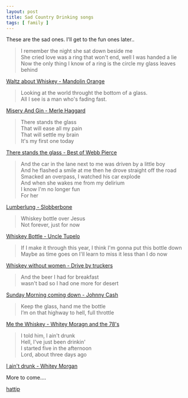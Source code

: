 ```yaml
---
layout: post
title: Sad Country Drinking songs
tags: [ family ]
---
```


These are the sad ones. I'll get to the fun ones later..

> I remember the night she sat down beside me  
> She cried love was a ring that won't end, well I was handed a lie  
> Now the only thing I know of a ring is the circle my glass leaves behind  


[Waltz about Whiskey - Mandolin Orange](https://open.spotify.com/track/0yKofKiiFvtcFuORjD5gyi?si=j21PknO5TtOLBjSE82PEcg)

> Looking at the world throught the bottom of a glass.  
> All I see is a man who's fading fast.  

[Misery And Gin - Merle Haggard](https://open.spotify.com/track/0v65kqA60tS23LctTWO5B0?si=0GXdJ07CRP6DrubeH1V3tQ)

> There stands the glass  
> That will ease all my pain  
> That will settle my brain  
> It's my first one today  

[There stands the glass - Best of Webb Pierce](https://open.spotify.com/track/0VxX3RBKO46Ky6XgvN0bME)


> And the car in the lane next to me was driven by a little boy  
> And he flashed a smile at me then he drove straight off the road  
> Smacked an overpass, I watched his car explode  
> And when she wakes me from my delirium  
> I know I'm no longer fun  
> For her  

[Lumberlung - Slobberbone](https://open.spotify.com/track/63rjOTVXfZxzyZLgpHlr6X)

> Whiskey bottle over Jesus  
> Not forever, just for now  

[Whiskey Bottle - Uncle Tupelo](https://open.spotify.com/track/2xBGFTtVHkALcFOrNa2JjT?si=XjCuZuPDTcqtjY250RbY8Q)


> If I make it through this year, I think I'm gonna put this bottle down  
> Maybe as time goes on I'll learn to miss it less than I do now  

[Whiskey without women - Drive by truckers](https://open.spotify.com/track/6UuqvuIlWdcNyCrnnD6n5k?si=ogwY2OQATUCCPLYblmCTUg)

> And the beer I had for breakfast  
> wasn't bad so I had one more for desert  

[Sunday Morning coming down - Johnny Cash](https://open.spotify.com/track/5yvnuEZmDBNH4uEhqdayCS?si=D7v69wT9QVCPEXOyOM3lJA)

> Keep the glass, hand me the bottle  
> I’m on that highway to hell, full throttle

[Me the Whiskey - Whitey Moragn and the 78's](https://open.spotify.com/track/6Bvh8a4YhNyqsafMVYlRrd?si=_qNenl8LQNGGWkj-t0elBw)

> I told him, I ain't drunk  
> Hell, I've just been drinkin'  
> I started five in the afternoon  
> Lord, about three days ago  

[I ain't drunk - Whitey Morgan](https://open.spotify.com/track/4Nd59WapL33xCNlxW7pEzQ?si=K4fYHzd8S6iMp0RWoSQZ_w)

More to come....

[hattip](https://hymiesrecords.com/10-depressing-country-drinking-songs/#:~:text=%2021%20Apr%2010%20Depressing%20Country%20Drinking%20Songs,Accent...%204%2006%20whiskey%20bottle.%20%20More%20)

